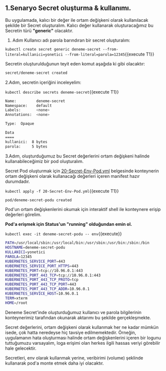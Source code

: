
## 1.Senaryo Secret oluşturma & kullanımı.

Bu uygulamada, kalıcı bir değer ile ortam değişkeni olarak kullanılacak şekilde bir Secret oluşturalım.
Kalıcı değer kullanarak oluşturacağımız bu Secretin türü **"generic"** olacaktır.

1. Adım Kullanıcı adı parola barındıran bir secret oluşturalım:

`kubectl create secret generic deneme-secret --from-literal=kullanici=yonetici --from-literal=parola=12345`{{execute T1}}

Secretin oluşturulduğunun teyit eden komut aşağıda ki gibi olacaktır:

```bash
secret/deneme-secret created
```

2.Adım, secretin içeriğini inceleyelim:

`kubectl describe secrets deneme-secret`{{execute T1}}

```bash
Name:         deneme-secret
Namespace:    default
Labels:       <none>
Annotations:  <none>

Type:  Opaque

Data
====
kullanici:  8 bytes
parola:     5 bytes
```

3.Adım, oluşturduğumuz bu Secret değerlerini ortam değişkeni halinde kullanabileceğimiz bir pod oluşturalım.

Secret Pod oluşturmak için  [20-Secret-Env-Pod.yml](./assets/20-Secret-Env-Pod.yml) belgesinde konteynerin ortam değişkeni olarak kullanacağı değerleri içeren manifest hazır durumdadır.


`kubectl apply -f 20-Secret-Env-Pod.yml`{{execute T1}}

```bash
pod/deneme-secret-podu created
```

Pod'un ortam değişkenlerini okumak için interaktif shell ile konteynere erişip değerleri görelim.

**Pod'a erişmek için Status'un "running" olduğundan emin ol.**
 
`kubectl exec -it deneme-secret-podu -- env`{{execute}}

```bash
PATH=/usr/local/sbin:/usr/local/bin:/usr/sbin:/usr/bin:/sbin:/bin
HOSTNAME=deneme-secret-podu
KULLANICI=yonetici
PAROLA=12345
KUBERNETES_SERVICE_PORT=443
KUBERNETES_SERVICE_PORT_HTTPS=443
KUBERNETES_PORT=tcp://10.96.0.1:443
KUBERNETES_PORT_443_TCP=tcp://10.96.0.1:443
KUBERNETES_PORT_443_TCP_PROTO=tcp
KUBERNETES_PORT_443_TCP_PORT=443
KUBERNETES_PORT_443_TCP_ADDR=10.96.0.1
KUBERNETES_SERVICE_HOST=10.96.0.1
TERM=xterm
HOME=/root
```

Deneme Secret'inde oluşturduğumuz kullanıcı ve parola bilgilerinin konteynerimiz tarafından okunarak aktarımı bu şekilde gerçekleşmekte.

Secret değerlerini, ortam değişkeni olarak kullanmak her ne kadar mümkün isede, çok hatta neredeyse hiç tavsiye edilmemektedir. Örneğin, uygulamanın hata oluşturması halinde ortam değişkenlerini içeren bir logunu tuttuğumuzu varsayalım, loga erişimi olan herkes ilgili hassas veriyi görebilir hale gelecektir.

Secretleri, env olarak kullanmak yerine, veribirimi (volume) şeklinde kullanarak pod'a monte etmek daha iyi olacaktır.
